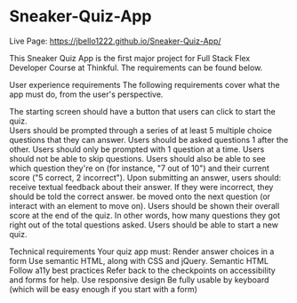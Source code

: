 # Sneaker-Quiz-App

Live Page: https://jbello1222.github.io/Sneaker-Quiz-App/

This Sneaker Quiz App is the first major project for Full Stack Flex Developer Course at Thinkful. The requirements can be found below.

User experience requirements
The following requirements cover what the app must do, from the user's perspective.

The starting screen should have a button that users can click to start the quiz. <br> 
Users should be prompted through a series of at least 5 multiple choice questions that they can answer.
Users should be asked questions 1 after the other. 
Users should only be prompted with 1 question at a time. 
Users should not be able to skip questions. 
Users should also be able to see which question they're on (for instance, "7 out of 10") and their current score ("5 correct, 2 incorrect"). 
Upon submitting an answer, users should: receive textual feedback about their answer. If they were incorrect, they should be told the correct answer. be moved onto the next question (or interact with an element to move on). 
Users should be shown their overall score at the end of the quiz. In other words, how many questions they got right out of the total questions asked.
Users should be able to start a new quiz. 


Technical requirements
Your quiz app must:
Render answer choices in a form
Use semantic HTML, along with CSS and jQuery. Semantic HTML
Follow a11y best practices
Refer back to the checkpoints on accessibility and forms for help.
Use responsive design
Be fully usable by keyboard (which will be easy enough if you start with a form)
